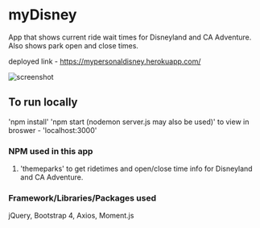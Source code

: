 # myDisney
App that shows current ride wait times for Disneyland and CA Adventure.  Also
shows park open and close times.

deployed link - https://mypersonaldisney.herokuapp.com/

![screenshot](https://user-images.githubusercontent.com/32689288/57352741-24627a00-711b-11e9-9b31-d98bcf49d6e1.jpg)

## To run locally
'npm install'
'npm start (nodemon server.js may also be used)'
to view in broswer - 'localhost:3000'

### NPM used in this app
1) 'themeparks' to get ridetimes and open/close time info for Disneyland and CA Adventure.

### Framework/Libraries/Packages used
jQuery, Bootstrap 4, Axios, Moment.js








